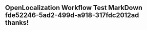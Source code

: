<properties
ms.topic="hero-topic"
ms.test1="hero-topic"
ms.test2="test"/>

## OpenLocalization Workflow Test MarkDown fde52246-5ad2-499d-a918-317fdc2012ad thanks!
